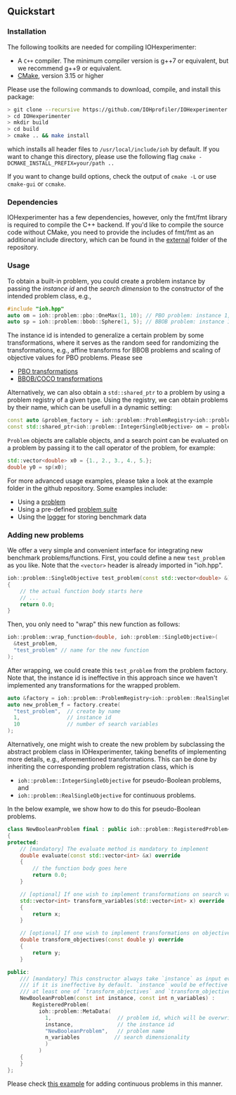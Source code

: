 ## Quickstart

### Installation

The following toolkits are needed for compiling IOHexperimenter:

* A `C++` compiler. The minimum compiler version is g++7 or equivalent, but we recommend g++9 or equivalent.
* [CMake](https://cmake.org), version 3.15 or higher

Please use the following commands to download, compile, and install this package:

```sh
> git clone --recursive https://github.com/IOHprofiler/IOHexperimenter.git
> cd IOHexperimenter
> mkdir build
> cd build
> cmake .. && make install
```

which installs all header files to `/usr/local/include/ioh` by default.
If you want to change this directory, please use the following flag `cmake -DCMAKE_INSTALL_PREFIX=your/path ..`

If you want to change build options, check the output of `cmake -L` or use `cmake-gui` or `ccmake`.

### Dependencies
IOHexperimenter has a few dependencies, however, only the fmt/fmt library is required to compile the C++ backend. If you'd like to compile the source code without CMake, you need to provide the includes of fmt/fmt as an additional include directory, which can be found in the [external](https://github.com/IOHprofiler/IOHexperimenter/tree/master/external) folder of the repository.

### Usage

To obtain a built-in problem, you could create a problem instance by passing the
*instance id* and the *search dimension* to the constructor of the intended problem class, e.g.,

```C++
#include "ioh.hpp"
auto om = ioh::problem::pbo::OneMax(1, 10); // PBO problem: instance 1, dim 10
auto sp = ioh::problem::bbob::Sphere(1, 5); // BBOB problem: instance 1, dim 5
```

The instance id is intended to generalize a certain problem by some transformations, where
it serves as the random seed for randomizing the transformations, e.g., affine
transforms for BBOB problems and scaling of objective values for PBO problems. Please see

* [PBO transformations](https://iohprofiler.github.io/IOHproblem/)
* [BBOB/COCO transformations](https://coco.gforge.inria.fr/downloads/download16.00/bbobdocfunctions.pdf)

Alternatively, we can also obtain a `std::shared_ptr` to a problem by using a problem registry of a given type. Using the registry, we can obtain problems by their name, which can be usefull in a dynamic setting:

```C++
const auto &problem_factory = ioh::problem::ProblemRegistry<ioh::problem::IntegerSingleObjective>::instance();
const std::shared_ptr<ioh::problem::IntegerSingleObjective> om = problem_factory.create("OneMax", 1, 10);
```

`Problem` objects are callable objects, and a search point can be evaluated on a problem by passing it to the call operator of the problem, for example:

```C++
std::vector<double> x0 = {1., 2., 3., 4., 5.};
double y0 = sp(x0);
```

For more advanced usage examples, please take a look at the example folder in the github repository. Some examples include:

* Using a [problem](./example/problem_example.hpp)
* Using a pre-defined [problem suite](./example/suite_example.hpp)
* Using the [logger](./example/logger_example.hpp) for storing benchmark data

### Adding new problems

We offer a very simple and convenient interface for integrating new benchmark problems/functions. First, you could define a new `test_problem` as you like. Note that the `<vector>` header is already imported in "ioh.hpp".

```C++
ioh::problem::SingleObjective test_problem(const std::vector<double> &)
{
    // the actual function body starts here
    // ...
    return 0.0;
}
```

Then, you only need to "wrap" this new function as follows:

```c++
ioh::problem::wrap_function<double, ioh::problem::SingleObjective>(
  &test_problem,
  "test_problem" // name for the new function
);
```

After wrapping, we could create this `test_problem` from the problem factory. Note that,
the instance id is ineffective in this approach since we haven't implemented any transformations for the wrapped problem.

```c++
auto &factory = ioh::problem::ProblemRegistry<ioh::problem::RealSingleObjective>::instance();
auto new_problem_f = factory.create(
  "test_problem",  // create by name
  1,               // instance id
  10               // number of search variables
);
```

Alternatively, one might wish to create the new problem by subclassing the abstract problem class
in IOHexperimenter, taking benefits of implementing more details, e.g., aforementioned transformations.
This can be done by inheriting the corresponding problem registration class, which is

* `ioh::problem::IntegerSingleObjective` for pseudo-Boolean problems, and
* `ioh::problem::RealSingleObjective` for continuous problems.

In the below example, we show how to do this for pseudo-Boolean problems.

```C++
class NewBooleanProblem final : public ioh::problem::RegisteredProblem<NewBooleanProblem, ioh::problem::IntegerSingleObjective>
{
protected:
    // [mandatory] The evaluate method is mandatory to implement
    double evaluate(const std::vector<int> &x) override
    {
        // the function body goes here
        return 0.0;
    }

    // [optional] If one wish to implement transformations on search variables
    std::vector<int> transform_variables(std::vector<int> x) override
    {
        return x;
    }

    // [optional] If one wish to implement transformations on objective values
    double transform_objectives(const double y) override
    { 
        return y;
    } 

public:
    /// [mandatory] This constructor always take `instance` as input even
    /// if it is ineffective by default. `instance` would be effective if and only if
    /// at least one of `transform_objectives` and `transform_objectives` is implemented
    NewBooleanProblem(const int instance, const int n_variables) :
        RegisteredProblem(
          ioh::problem::MetaData(
            1,                     // problem id, which will be overwritten when registering this class in all pseudo-Boolean problems
            instance,              // the instance id
            "NewBooleanProblem",   // problem name
            n_variables           // search dimensionality
            ) 
          )
    {
    }
};
```

Please check [this example](./example/problem_example.hpp) for adding continuous problems in this manner.
